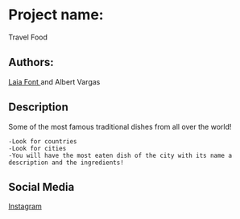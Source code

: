 # Project name:
Travel Food

## Authors:
<a href = "https://github.com/LaiaFont">Laia Font </a> and Albert Vargas

## Description
Some of the most famous traditional dishes from all over the world!

    -Look for countries
    -Look for cities
    -You will have the most eaten dish of the city with its name a description and the ingredients!


## Social Media
<a href = "https://www.instagram.com/albertvaal_21/"> Instagram </a>
